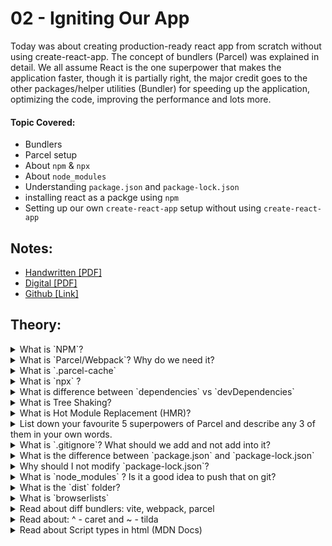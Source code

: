 # 02 - Igniting Our App

Today was about creating production-ready react app from scratch without using create-react-app. The concept of bundlers (Parcel) was explained in detail. We all assume React is the one superpower that makes the application faster, though it is partially right, the major credit goes to the other packages/helper utilities (Bundler) for speeding up the application, optimizing the code, improving the performance and lots more.

#### Topic Covered:

- Bundlers
- Parcel setup
- About `npm` & `npx`
- About `node_modules`
- Understanding `package.json` and `package-lock.json`
- installing react as a packge using `npm`
- Setting up our own `create-react-app` setup without using `create-react-app`

## Notes:

- [Handwritten [PDF]](https://github.com/deltanode/react-playground/blob/main/00-React-Notes/Chapter%2002%20-%20Igniting%20our%20App%20-%20HandWritten%20Notes.pdf)
- [Digital [PDF]](https://github.com/deltanode/react-playground/blob/main/00-React-Notes/Chapter%2002%20-%20Igniting%20our%20App%20-%20Digital%20Notes.pdf)
- [Github [Link]](https://github.com/deltanode/react-playground/blob/main/02-igniting-our-app/notes.md)

## Theory:

<!-- ************************** -->
<details>
<summary>What is `NPM`?</summary><br>
<blockquote>
<b>It is a tool used for package management</b> and the default package manager for Node projects. 
<br> NPM is installed, when NodeJS is installed on a machine. It comes with a command-line interface (CLI) used to interact with the online database of NPM. This database is called the NPM Registry, and it hosts public and private 'packages.' To add or update packages, we use the NPM CLI to interact with this database. <br><br>
        
- `npm` alternative is `yarn`
<br>
<b>NOTE:</b> `NPM` DOESN'T stand for `Node Package Manager` but everything else.        
        
### How to initialize `npm`?
```
npm init
```
`npm init -y` can be used to skip the setup step, `npm` takes care of it and creates the `package.json` json file automatically , but without configurations.
</blockquote><br>
</details>

<!-- ************************** -->
<details>
<summary>What is `Parcel/Webpack`? Why do we need it?</summary><br>
<blockquote>
<b>Parcel/Webpack</b> is type of a web application bundler used for development and productions purposes or power our application with different type functionalities and features.
It offers blazing fast performance utilizing multicore processing, and requires zero configuration. Parcel can take any type of file as an entry point, but an HTML or JavaScript file is a good place to start.
Parcel/Webpack are type of bundlers that we use to power our application with different type functionalities and features. <br>

### Parcel Features:

- HMR (Hot Module Replacement) - parcel keeps track of file changes via file watcher algorithm and renders the changes in the files
- File watcher algorithm - made with C++
- Minification
- Cleaning our code
- DEV and production Build
- Super fast building algorithm
- Image optimization
- Caching while development
- Compresses
- Compatible with older version of browser
- HTTPS in dev
- Port Number
- Consistent hashing algorithm
- Zero Configuration
- Automatic code splitting

### installation commands:

- Install:

```
npm install -D parcel
```

`-D` is used for development and as a development dependency.

- Parcel Commands :

  - For development build:

  ```
  npx parcel <entry_point>
  ```

  - For production build :

  ```
  npx parcel build <entry_point>
  ```

  </blockquote><br><br>
  </details>

<!-- ************************** -->
<details>
<summary>What is `.parcel-cache`</summary><br>
<blockquote>
        <b>.parcel-cache</b> is used by parcel(bundler) to reduce the building time.
It stores information about your project when parcel builds it, so that when it rebuilds, it doesn't have to re-parse and re-analyze everything from scratch. It's a key reason why parcel can be so fast in development mode.
</blockquote><br>
</details>

<!-- ************************** -->
<details>
<summary>What is `npx` ?</summary><br>
<blockquote>
  
  - `npx` npx is a tool that is used to execute the packages registered on the `npm registry` without installing them.
       
  - `npx` is a `npm package runner` that is used to execute the command without installing the package (just use on the go). When you run a package using `npx`, it searches for the package in the local and global registry, and then it runs the package. If the package is not already installed, `npx` downloads the package files and installs the package, but it will only cache the files instead of saving it.

Examples :

`npx parcel index.html` -> npx searches for `parcel` package in your environment and if not found, downloads it and then runs the command. (with index.html as entry point. you can remove index.html and put it in the source of package.json as well)

`npx create-react-app my-app` -> npx seraches for `create-react-app` package in your environment, if not found, downlaods it and then creates my-app using create-react-app in the current project directory.

</blockquote><br>
</details>

<!-- ************************** -->
<details>
<summary>What is difference between `dependencies` vs `devDependencies`</summary><br>
<blockquote>

First, lets understand what is dependencies:-

- `Dependencies` are nothing but it is a third party package or we can say that modules installed using npm. <br><br>
  Or <br><br>
- The `dependencies value` is used to specify `any other modules` that a given module (represented by the package. json ) requires to work. <br> When you run `npm install` from the root folder of a given module, it will install any modules listed in that dependencies object. <br><br>

| dependencies                                                           |                                           devDependencies                                           |
| ---------------------------------------------------------------------- | :-------------------------------------------------------------------------------------------------: |
| Packages that are required in the production environment               | Packages that are required only in the development environment, and not in prod/testing environment |
| Command : `npm install <package-name>`                                 |         Command : `npm install -D <package-name>`or `npm install --save-dev <package-name>`         |
| Eg : react, react-dom, redux, express, nodemon, babel, mocha (testing) |                                             Eg: parcel                                              |

</blockquote><br>
</details>

<!-- ************************** -->
<details>
<summary>What is Tree Shaking?</summary><br>
<blockquote>
    
`Tree shaking` is process of removing the unwanted code that we do not use while developing the application.
In computing, tree shaking is a dead code elimination technique that is applied when optimizing code.

OR

`Tree shaking` is a concept in JavaScript to describe the removal of dead code. Tree shaking is done by module bundler like parcel/webpack while bundling multiple javascript files into single files thus improving the web performance.

Steps to implement tree shaking :

1. Declare ES6 import and exports for the modules
2. Bundler analyses the dependency tree during compilation phase.
3. Any uncode code is removed from the final build.
</blockquote><br>
</details>

<!-- ************************** -->
<details>
<summary>What is Hot Module Replacement (HMR)?</summary><br>
<blockquote>
        
The process of adding, removing or updating the modules while the application is running without full reload is called `Hot Module Replacement`. This feature is available in all module bundlers like Parcel, Webpack,etc.
        
There are many advantages of this features : 
  1) The application state is retained which is usually lost during full reload
  2) Instantly updates the browser when source css/js code is modified.

<b>Parcel</b> automatically does HMR, when the application is using library/framework like:React, Vue, Angular. If no library/framework is used, then HMR can be opted using `module.hot` API. <br>
Parcel provides HMR properties to keep track of files changes by using `file watcher algorithms`.

<b>Webpack</b> needs some configuration to be done for using HMR

</blockquote><br>
 </details>

<!-- ************************** -->
<details>
<summary>List down your favourite 5 superpowers of Parcel and describe any 3 of them in your own words.</summary><br>
<blockquote>
        
Superpowers of `parcel`: 
  1. `minification` (Minification refers to the process of removing unnecessary or redundant data without affecting how the resource is processed by the browser - e.g. code comments and formatting, removing unused code, using shorter variable and function names, and so on.)
  2. `image optimizations` (By default, Parcel includes lossless image optimization for JPEGs and PNGs in prod. mode, which reduces the size of images without affecting their quality.) 
  3. `compression`(renaming variables)
  4. `cleaning our code` (Note: parcel & babel, itself doesn't remove consol.log. To achieve that, we need to config it & we will be installing a plugin `npm install babel-plugin-transsform-remote-control`)
  5. `super fast build`
  6. `dev and prod builds`
  7. `caching while development` (Parcel caches everything it builds. If you restart the dev server, Parcel will only rebuild files that have changed since the last time it ran. Parcel automatically tracks all of the files, configuration, plugins, and dev dependencies that are involved in your build.)
  8. `Old browser competibility` (Parcel allows support for older broser also, by using `BrowserList` in package.json)     
  9. `Https on dev as well npx parcel index.html (--https)`
  10. `Consistent Hashing Algorithm`
  11. `Zero configuration` (Unlike Webpack, Parcel requires zero configurations to setup.)
  12. `Tree shaking` (Removing unwanted code or dead code.)
  13. `API proxy`
  14. `Hot module replacement` (Parcel provides HMR properties to keep track of files changes by using file watcher algorithms.)        
</blockquote><br>
 </details>

<!-- ************************** -->
<details>
<summary>What is `.gitignore`? What should we add and not add into it?</summary><br>
<blockquote>
        
- This file contains the list of files that we should not commit to the repository.

OR

- The `.gitignore file` is a text file that tells `Git` which files or folders to `ignore` in a project during `commit to the repository`.
</blockquote><br>
</details>

<!-- ************************** -->
<details>
<summary>What is the difference between `package.json` and `package-lock.json`</summary><br>
<blockquote>
        
| package.json    | package-lock.json    | 
| -------------   |:-------------:       |
| It contains metadata about the project like name, version, author, scripts and dependencies required by the project  | It contains dependencies required by the project with the exact version with which it was created |
| It contains only direct dependencies | It contains nested/transitive dependencies (dependencies of dependencies) | 
| This file is created as soon as `npm init` command is fired | This file is automatically generated after an `npm install` (i.e when npm modifies either `node_modules` tree or `package.json`) |
| This file must not be put in `.gitignore` file |  This file must also not be put in `.gitignore` file |
| During deployment, there is no gurantee that if the version number of the dependencies with which the project was developed (package.json file has the least version of dependencies), will be reproduced and thus the project might not be working as intended | During deployment, the exact version of dependencies will be reproduced and thus the project will be working as intended. (Also, it also allows to go back to the past version of the dependencies without actual ‘committing the node_modules folder.) | 
| ^ or ~ can be used in version of dependencies in package.json | Only exact version of dependencies must be used in package-lock.json |

<br>
        
**~** or **^** in `package.json` file :
These are used with the versions of the package installed.

For example in `package.json` file:

```
"dependencies": {
    "react": "^18.2.0",
    "react-dom": "^18.2.0"
  }
```

- **~** : `Approximately equivalent to version`, will update you to all future patch versions, without incrementing the minor version.
- **^** : `Compatible with version`, will update you to all future minor/patch versions, without incrementing the major version.

> If none of them is present, that means only the version specified in `package.json` file is used in the development.

</blockquote><br>
 </details>

<!-- ************************** -->
<details>
<summary>Why should I not modify `package-lock.json`?</summary><br>
<blockquote>
        
As the name suggests, it locks the package-lock.json file,
        `package-lock.json` file contains the information about the dependencies and their versions used in the project. Deleting it would cause dependencies issues in the production environment. So don't modify it, It's being handled automatically by NPM.
</blockquote><br>
 </details>

<!-- ************************** -->
<details>
<summary>What is `node_modules` ? Is it a good idea to push that on git?</summary><br>
<blockquote>
    
In simple words, `node_modules` holds the source code of the packages that are installed through npm. It is a very bad practice to push `node_modules` to git (source control) since it is huge in size and blow up the project capacity and moreover all the packages in `node_modules` can be re-generated using `package.json` file. 
</blockquote> <br>
 </details>

<!-- ************************** -->
<details>
<summary>What is the `dist` folder?</summary><br>
<blockquote>
    
The `/dist` folder contains the minimized version of the source code. The code present in the `/dist` folder is actually the code which is used on production web applications. Along with the minified code, the /dist folder also comprises of all the compiled modules that may or may not be used with other systems.
        
OR
        
The /dist folder contains the minimized version of the source code. The code present in the /dist folder is actually the code which is used on production web applications.
</blockquote><br>
 </details>

<!-- ************************** -->
<details>
<summary>What is `browserlists`</summary><br>
<blockquote>
    
`Browserslist` is a tool that allows specifying which browsers should be supported in your frontend app by specifying "queries" in a config file. It's used by frameworks/libraries such as React, Angular and Vue, but it's not limited to them.

The `browserslist` field in package.json can be used to specify which browsers/node.js versions the application supports. The value of this object can be an array of statistics ( % coverage), last versions, Node.js versions, Browser versions or even unreleased versions.

```
"browsersList" : ["last 2 versions", "> 1%", "not dead"]

```

</blockquote><br>
</details>

<!-- ************************** -->
<details>
<summary>Read about diff bundlers: vite, webpack, parcel</summary><br>
<blockquote>
        
`Babel`
- Babel is a JavaScript compiler that allows you to use new features of ECMAScript before they are implemented in browsers.
- Consider Babel if you want to use new JavaScript features that are not yet implemented in browsers.

`Webpack`

- Webpack is a module bundler for modern JavaScript applications. It is a module bundler that can be used in a variety of ways, from a build-time tool to a development-time tool.
- Consider webpack if you want to bundle your JavaScript application for production.
- Consider Webpack if you want to bundle JavaScript files for usage in a browser.

`Parcel`

- Parcel is a zero configuration web application bundler that is fast and easy to use.
- Consider Parcel if you want a fast and easy to use bundler for your web application.
- Consider Parcel if you want a zero-configuration bundler that supports all module formats and works with any JavaScript library.
- Consider Parcel if you want to automate tasks such as minification, compilation, unit testing, linting, etc. and want to use a JavaScript bundler.

`Vite`

- Vite is a web-based IDE that is designed to be a fast and lightweight alternative to traditional IDEs. It is a cloud-based IDE that runs on any device and is accessible from any browser.
- Consider Vite if you want a lightweight IDE that is accessible from any browser.

`Rollup`

- Rollup is a module bundler for JavaScript modules. It is a minimalistic alternative to webpack and is best suited for smaller projects.
- Consider Rollup if you are looking for a minimalistic alternative to webpack.
- Consider Rollup if you want a module bundler that supports ES6 modules and can be used with any module format.

`Gulp`

- Gulp is a JavaScript task runner that automates tasks such as minification, compilation, unit testing, linting, etc. Gulp is a streaming build system, meaning it doesn't have to wait for tasks to finish before executing the next one.
- Consider Gulp if you want to automate tasks such as minification, compilation, unit testing, linting, etc.
</blockquote><br>
</details>

<!-- ************************** -->
<details>
<summary>Read about: ^ - caret and ~ - tilda</summary><br>
<blockquote>
    
| ^ version | ~ version | 
| --- | :----: | 
| In package.json, if a dependency's version [majorversion.minorversion.patchversion] is prefixed with `^` , then it will be updated to all future `minor` versions and not any major version | In package.json, if a dependency's version [majorversion.minorversion.patchversion] is prefixed with `~` , then it will be updated to all future `patch` versions and not minor/major versions | 
| Eg: "react": "^18.2.0" will use releases from 18.2.0 to < 19.0.0 | Eg: "~18.2.0" will use releases from "18.2.0" < 18.3.0 |

Patch version is used for any bug fixes. Minor version is used for adding new functionality. Major version may contain major functionality changes/ some existing features may be deprecated.
So if ~ is used , user will be updated to all bug fixed patch versions. If ^ is used, user will be updated to all new functionality/ features included minor version.

</blockquote><br>
</details>

<!-- ************************** -->
<details>
<summary>Read about Script types in html (MDN Docs)</summary><br>
<blockquote>
    
`type` attribute of the <script> tag indicates the type of script.Until HTML 4,  type is a required attribute. The value of type can be any of the following :

```
<script type="" src="app.js"></script>
```

In HTML5, type attribute is not mandatory. If type attribute is not present(default), or an empty string (type="") or javascript MIME type (text/javascript or application/ecmascript), it is treated as classic "javascript" file.

```
<script type="module" src="app.js"></script>
```

If the type attribute is set `module`, then the code in that js file is treated as module.

```
<script type="importmap" src="app.js"></script>
```

If the type attribute is set `importmap`, the body of teh element contains importmap ie an JSON object using which the browser can resolve the module specifiers while importing modules.

```
<script type="{$anyothervalue}" src="app.js"></script>
```

If the type attribute contains anyother value, then the code is treated as data block and will not be processed by the browser. A valid MIME type other than Javascript MIME type (Eg: image/png or text/css) must be mentioned. All the other attributes for this type will be ignored even the `src` attribute.

</blockquote><br>
</details>

<!-- ************************** -->
<details>
<summary>Why `node_module` has a another `package-lock.json`(Hidden Lockfiles) </summary><br>
<blockquote>

In order to avoid processing the node_modules folder repeatedly, npm as of v7 uses a "hidden" lockfile present in node_modules/.package-lock.json. This contains information about the tree, and is used in lieu of reading the entire node_modules hierarchy provided that the following conditions are met:

- All package folders it references exist in the node_modules hierarchy.
- No package folders exist in the node_modules hierarchy that are not listed in the lockfile.
- The modified time of the file is at least as recent as all of the package folders it references.

That is, the hidden lockfile will only be relevant if it was created as part of the most recent update to the package tree. If another CLI mutates the tree in any way, this will be detected, and the hidden lockfile will be ignored.

</blockquote><br>
</details>
<!-- ************************** -->

## Coding:

- In your existing project
  - intialize `npm` into your repo
  - install `react` and `react-dom`
  - remove CDN links of react
  - install parcel
  - ignite your app with parcel
  - add scripts for “start” and “build” with parcel commands
  - add `.gitignore` file
  - add `browserlists`
  - build a production version of your code using `parcel build`

## References

- [Creating your own create-react-app](https://medium.com/@JedaiSaboteur/creating-a-react-app-from-scratch-f3c693b84658)
- [Parcel Documentation](https://parceljs.org/getting-started/webapp/)
- [Parcel on Production](https://parceljs.org/features/production/)
- BrowsersList: https://browserslist.dev/
